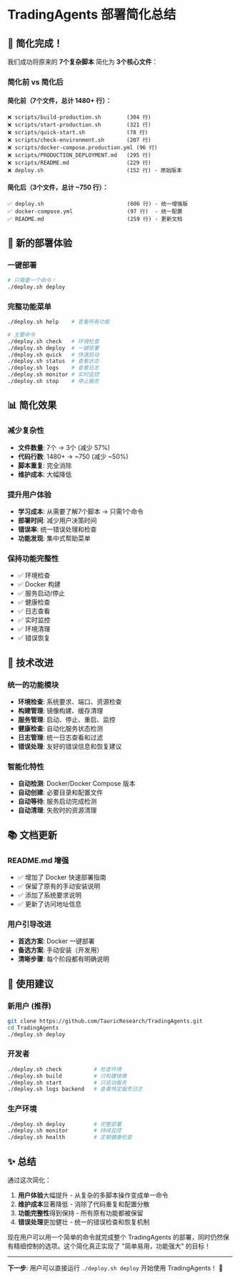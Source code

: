 # TradingAgents 部署简化总结

## 🎉 简化完成！

我们成功将原来的 **7个复杂脚本** 简化为 **3个核心文件**：

### 简化前 vs 简化后

#### 简化前（7个文件，总计 1480+ 行）：
```
❌ scripts/build-production.sh        (304 行)
❌ scripts/start-production.sh        (321 行) 
❌ scripts/quick-start.sh             (78 行)
❌ scripts/check-environment.sh       (207 行)
❌ scripts/docker-compose.production.yml (96 行)
❌ scripts/PRODUCTION_DEPLOYMENT.md   (295 行)
❌ scripts/README.md                  (229 行)
❌ deploy.sh                          (152 行) - 原始版本
```

#### 简化后（3个文件，总计 ~750 行）：
```
✅ deploy.sh                          (606 行) - 统一增强版
✅ docker-compose.yml                 (97 行)  - 统一配置
✅ README.md                          (259 行) - 更新文档
```

## 🚀 新的部署体验

### 一键部署
```bash
# 只需要一个命令！
./deploy.sh deploy
```

### 完整功能菜单
```bash
./deploy.sh help    # 查看所有功能

# 主要命令
./deploy.sh check   # 环境检查
./deploy.sh deploy  # 一键部署
./deploy.sh quick   # 快速启动
./deploy.sh status  # 查看状态
./deploy.sh logs    # 查看日志
./deploy.sh monitor # 实时监控
./deploy.sh stop    # 停止服务
```

## 📊 简化效果

### 减少复杂性
- **文件数量**: 7个 → 3个 (减少 57%)
- **代码行数**: 1480+ → ~750 (减少 ~50%)
- **脚本重复**: 完全消除
- **维护成本**: 大幅降低

### 提升用户体验
- **学习成本**: 从需要了解7个脚本 → 只需1个命令
- **部署时间**: 减少用户决策时间
- **错误率**: 统一错误处理和检查
- **功能发现**: 集中式帮助菜单

### 保持功能完整性
- ✅ 环境检查
- ✅ Docker 构建
- ✅ 服务启动/停止
- ✅ 健康检查
- ✅ 日志查看
- ✅ 实时监控
- ✅ 环境清理
- ✅ 错误恢复

## 🔧 技术改进

### 统一的功能模块
- **环境检查**: 系统要求、端口、资源检查
- **构建管理**: 镜像构建、缓存清理
- **服务管理**: 启动、停止、重启、监控
- **健康检查**: 自动化服务状态检测
- **日志管理**: 统一日志查看和过滤
- **错误处理**: 友好的错误信息和恢复建议

### 智能化特性
- **自动检测**: Docker/Docker Compose 版本
- **自动创建**: 必要目录和配置文件
- **自动等待**: 服务启动完成检测
- **自动清理**: 失败时的资源清理

## 📚 文档更新

### README.md 增强
- ✅ 增加了 Docker 快速部署指南
- ✅ 保留了原有的手动安装说明
- ✅ 添加了系统要求说明
- ✅ 更新了访问地址信息

### 用户引导改进
- **首选方案**: Docker 一键部署
- **备选方案**: 手动安装（开发用）
- **清晰步骤**: 每个阶段都有明确说明

## 🎯 使用建议

### 新用户 (推荐)
```bash
git clone https://github.com/TauricResearch/TradingAgents.git
cd TradingAgents
./deploy.sh deploy
```

### 开发者
```bash
./deploy.sh check          # 检查环境
./deploy.sh build          # 只构建镜像
./deploy.sh start          # 只启动服务
./deploy.sh logs backend   # 查看特定服务日志
```

### 生产环境
```bash
./deploy.sh deploy         # 完整部署
./deploy.sh monitor        # 持续监控
./deploy.sh health         # 定期健康检查
```

## ✨ 总结

通过这次简化：
1. **用户体验**大幅提升 - 从复杂的多脚本操作变成单一命令
2. **维护成本**显著降低 - 消除了代码重复和配置分散
3. **功能完整性**得到保持 - 所有原有功能都被保留
4. **错误处理**更加健壮 - 统一的错误检查和恢复机制

现在用户可以用一个简单的命令就完成整个 TradingAgents 的部署，同时仍然保有精细控制的选项。这个简化真正实现了 "简单易用，功能强大" 的目标！

---

**下一步**: 用户可以直接运行 `./deploy.sh deploy` 开始使用 TradingAgents！ 🚀

